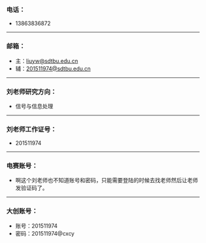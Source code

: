 ### 电话：
- 13863836872
 ---
### 邮箱：
- 主：liuyw@sdtbu.edu.cn
- 辅：201511974@sdtbu.edu.cn
---
### 刘老师研究方向：
- 信号与信息处理
---
### 刘老师工作证号：
- 201511974
---
### 电赛账号：
- 啊这个刘老师也不知道账号和密码，只能需要登陆的时候去找老师然后让老师发验证码了。
---
### 大创账号：
- 账号：201511974  
- 密码：201511974@cxcy


